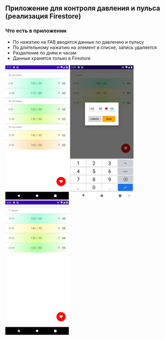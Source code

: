 ## Приложение для контроля давления и пульса (реализация Firestore)

### Что есть в приложении
* По нажатию на FAB вводятся данные по давлению и пульсу
* По длительному нажатию на элемент в списке, запись удаляется
* Разделение по дням и часам
* Данные хранятся только в Firestore

<img src="image/Screenshot_1657548817.png" alt="image_1" width="200"/>  <img src="image/Screenshot_1657571930.png" alt="image_2" width="200"/>  <img src="image/Screenshot_1657571933.png" alt="image_3" width="200"/>
